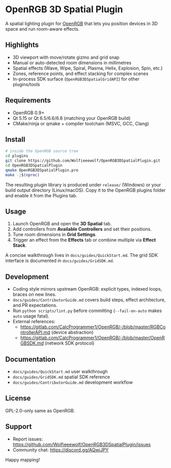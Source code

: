 # OpenRGB 3D Spatial Plugin

A spatial lighting plugin for [OpenRGB](https://openrgb.org) that lets you position devices in 3D space and run room-aware effects.

## Highlights
- 3D viewport with move/rotate gizmo and grid snap
- Manual or auto-detected room dimensions in millimetres
- Spatial effects (Wave, Wipe, Spiral, Plasma, Helix, Explosion, Spin, etc.)
- Zones, reference points, and effect stacking for complex scenes
- In-process SDK surface (`OpenRGB3DSpatialGridAPI`) for other plugins/tools

## Requirements
- OpenRGB 0.9+
- Qt 5.15 or Qt 6.5/6.6/6.8 (matching your OpenRGB build)
- CMake/ninja or qmake + compiler toolchain (MSVC, GCC, Clang)

## Install
```bash
# inside the OpenRGB source tree
cd plugins
git clone https://github.com/Wolfieeewolf/OpenRGB3DSpatialPlugin.git
cd OpenRGB3DSpatialPlugin
qmake OpenRGB3DSpatialPlugin.pro
make -j$(nproc)
```
The resulting plugin library is produced under `release/` (Windows) or your build output directory (Linux/macOS). Copy it to the OpenRGB plugins folder and enable it from the Plugins tab.

## Usage
1. Launch OpenRGB and open the **3D Spatial** tab.
2. Add controllers from **Available Controllers** and set their positions.
3. Tune room dimensions in **Grid Settings**.
4. Trigger an effect from the **Effects** tab or combine multiple via **Effect Stack**.

A concise walkthrough lives in `docs/guides/QuickStart.md`. The grid SDK interface is documented in `docs/guides/GridSDK.md`.

## Development
- Coding style mirrors upstream OpenRGB: explicit types, indexed loops, braces on new lines.
- `docs/guides/ContributorGuide.md` covers build steps, effect architecture, and PR expectations.
- Run `python scripts/lint.py` before committing (`--fail-on-auto` makes `auto` usage fatal).
- External references:
  - https://gitlab.com/CalcProgrammer1/OpenRGB/-/blob/master/RGBControllerAPI.md (device abstraction)
  - https://gitlab.com/CalcProgrammer1/OpenRGB/-/blob/master/OpenRGBSDK.md (network SDK protocol)

## Documentation
- `docs/guides/QuickStart.md`  user walkthrough
- `docs/guides/GridSDK.md`  spatial SDK reference
- `docs/guides/ContributorGuide.md`  development workflow

## License
GPL-2.0-only  same as OpenRGB.

## Support
- Report issues: <https://github.com/Wolfieeewolf/OpenRGB3DSpatialPlugin/issues>
- Community chat: <https://discord.gg/AQwjJPY>

Happy mapping!


